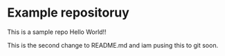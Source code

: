 # Example repositoruy
This is a sample repo
Hello World!!

This is the second change to README.md and iam pusing this to git soon.
